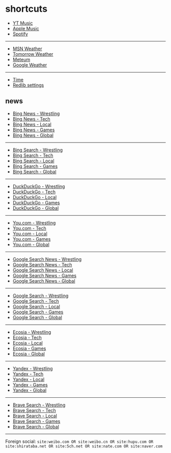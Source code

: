 # shortcuts

- [YT Music](https://music.youtube.com)
- [Apple Music](https://music.apple.com)
- [Spotify](https://open.spotify.com)

---

- [MSN Weather](https://www.msn.com/en-us/weather/maps/radar)
- [Tomorrow Weather](https://weather.tomorrow.io)
- [Meteum](https://meteum.ai/weather/search)
- [Google Weather](https://www.google.com/search?q=weather&udm=0&safe=off)

---

- [Time](https://time.is/?c=d3l1_3F_3j1_3Y1_3WXth2i2s.TAXfmrXc1Xo480Xz1Xa1Xb51ea29.4e4185.28571f.2d99db.abbd8.1bb85e.1c3b23Xw1Xv20240528Xh0Xi1XZ1XmXuXB1Xs0)
- [Redlib settings](https://redlib.freedit.eu/settings/restore/?theme=system&front_page=default&layout=card&wide=off&post_sort=top&comment_sort=top&show_nsfw=on&use_hls=off&hide_hls_notification=off&hide_awards=off&fixed_navbar=on&subscriptions=&filters=)

## news

- [Bing News - Wrestling](https://www.bing.com/news/search?q=%22ringsidenews%20com%22%20OR%20%22wrestlinginc%20com%22%20OR%20%22fightful%20com%22%20OR%20site%3Aringsidenews.com%20OR%20site%3Awrestlinginc.com%20OR%20site%3Afightful.com&qft=interval%3d"7")
- [Bing News - Tech](https://www.bing.com/news/search?q=msft+OR+aapl+OR+goog+OR+%28ai+%28generate+OR+generative+OR+model%29%29+OR+perplexity+OR+ios+OR+windows+OR+starlink&qft=interval%3d"7")
- [Bing News - Local](https://www.bing.com/news/search?q=%22newsinfo%20inquirer%20net%22%20OR%20%22news%20abs%20cbn%20com%20news%22%20OR%20%22philstar%20com%20nation%22%20OR%20%22gmanetwork%20com%20news%20topstories%20metro%22%20OR%20%22gmanetwork%20com%20news%20topstories%20nation%22%20OR%20%22gmanetwork%20com%20news%20balitambayan%22%20OR%20site%3Anewsinfo.inquirer.net%20OR%20site%3Anews.abs-cbn.com%2Fnews%20OR%20site%3Aphilstar.com%2Fnation%20OR%20site%3Agmanetwork.com%2Fnews%2Ftopstories%2Fmetro%20OR%20site%3Agmanetwork.com%2Fnews%2Ftopstories%2Fnation%20OR%20site%3Agmanetwork.com%2Fnews%2Fbalitambayan&qft=interval%3d"7")
- [Bing News - Games](https://www.bing.com/news/search?q=genshin+OR+valorant+OR+%28league+"of+legends"%29+OR+wuthering+OR+%28smash+bros%29+OR+ntes+OR+ttwo+OR+ea&qft=interval%3d"7")
- [Bing News - Global](https://www.bing.com/news/search?q=%22channelnewsasia%20com%20world%22%20OR%20%22france24%20com%20en%20live%20news%22%20OR%20%20%22scmp%20com%20news%20world%22%20OR%20%22reuters%20com%20world%22%20OR%20site%3Achannelnewsasia.com%2Fworld%20OR%20site%3Afrance24.com%2Fen%2Flive-news%20OR%20site%3Ascmp.com%2Fnews%2Fworld%20OR%20site%3Areuters.com%2Fworld&qft=interval%3d"7")
<!-- Format: - [Bing News - *queryTitle*](https://www.bing.com/news/search?q=[query]&qft=interval%3d"7") -->

---

- [Bing Search - Wrestling](https://www.bing.com/search?q=%22ringsidenews%20com%22%20OR%20%22wrestlinginc%20com%22%20OR%20%22fightful%20com%22%20OR%20site%3Aringsidenews.com%20OR%20site%3Awrestlinginc.com%20OR%20site%3Afightful.com&filters=ex1%3a%22ez1%22&mkt=en-US&setlang=en-us)
- [Bing Search - Tech](https://www.bing.com/search?q=msft+OR+aapl+OR+goog+OR+%28ai+%28generate+OR+generative+OR+model%29%29+OR+perplexity+OR+ios+OR+windows+OR+starlink&filters=ex1%3a%22ez1%22&mkt=en-US&setlang=en-us)
- [Bing Search - Local](https://www.bing.com/search?q=%22newsinfo%20inquirer%20net%22%20OR%20%22news%20abs%20cbn%20com%20news%22%20OR%20%22philstar%20com%20nation%22%20OR%20%22gmanetwork%20com%20news%20topstories%20metro%22%20OR%20%22gmanetwork%20com%20news%20topstories%20nation%22%20OR%20%22gmanetwork%20com%20news%20balitambayan%22%20OR%20site%3Anewsinfo.inquirer.net%20OR%20site%3Anews.abs-cbn.com%2Fnews%20OR%20site%3Aphilstar.com%2Fnation%20OR%20site%3Agmanetwork.com%2Fnews%2Ftopstories%2Fmetro%20OR%20site%3Agmanetwork.com%2Fnews%2Ftopstories%2Fnation%20OR%20site%3Agmanetwork.com%2Fnews%2Fbalitambayan&filters=ex1%3a%22ez1%22&mkt=en-US&setlang=en-us)
- [Bing Search - Games](https://www.bing.com/search?q=genshin+OR+valorant+OR+%28league+"of+legends"%29+OR+wuthering+OR+%28smash+bros%29+OR+ntes+OR+ttwo+OR+ea&filters=ex1%3a%22ez1%22&mkt=en-US&setlang=en-us)
- [Bing Search - Global](https://www.bing.com/search?q=%22channelnewsasia%20com%20world%22%20OR%20%22france24%20com%20en%20live%20news%22%20OR%20%20%22scmp%20com%20news%20world%22%20OR%20%22reuters%20com%20world%22%20OR%20site%3Achannelnewsasia.com%2Fworld%20OR%20site%3Afrance24.com%2Fen%2Flive-news%20OR%20site%3Ascmp.com%2Fnews%2Fworld%20OR%20site%3Areuters.com%2Fworld&filters=ex1%3a%22ez1%22&mkt=en-US&setlang=en-us)
<!-- Format: - [Bing Search - *queryTitle*](https://www.bing.com/search?q=[query]&filters=ex1%3a%22ez1%22&mkt=en-US&setlang=en-us) -->

---

- [DuckDuckGo - Wrestling](https://duckduckgo.com/?q=%22ringsidenews%20com%22%20OR%20%22wrestlinginc%20com%22%20OR%20%22fightful%20com%22%20OR%20site%3Aringsidenews.com%20OR%20site%3Awrestlinginc.com%20OR%20site%3Afightful.com&df=d&assist=true)
- [DuckDuckGo - Tech](https://duckduckgo.com/?q=msft+OR+aapl+OR+goog+OR+%28ai+%28generate+OR+generative+OR+model%29%29+OR+perplexity+OR+ios+OR+windows+OR+starlink&df=d)
- [DuckDuckGo - Local](https://duckduckgo.com/?q=%22newsinfo%20inquirer%20net%22%20OR%20%22news%20abs%20cbn%20com%20news%22%20OR%20%22philstar%20com%20nation%22%20OR%20%22gmanetwork%20com%20news%20topstories%20metro%22%20OR%20%22gmanetwork%20com%20news%20topstories%20nation%22%20OR%20%22gmanetwork%20com%20news%20balitambayan%22%20OR%20site%3Anewsinfo.inquirer.net%20OR%20site%3Anews.abs-cbn.com%2Fnews%20OR%20site%3Aphilstar.com%2Fnation%20OR%20site%3Agmanetwork.com%2Fnews%2Ftopstories%2Fmetro%20OR%20site%3Agmanetwork.com%2Fnews%2Ftopstories%2Fnation%20OR%20site%3Agmanetwork.com%2Fnews%2Fbalitambayan&df=d&assist=true)
- [DuckDuckGo - Games](https://duckduckgo.com/?q=genshin+OR+valorant+OR+%28league+"of+legends"%29+OR+wuthering+OR+%28smash+bros%29+OR+ntes+OR+ttwo+OR+ea&df=d&assist=true)
- [DuckDuckGo - Global](https://duckduckgo.com/?q=%22channelnewsasia%20com%20world%22%20OR%20%22france24%20com%20en%20live%20news%22%20OR%20%20%22scmp%20com%20news%20world%22%20OR%20%22reuters%20com%20world%22%20OR%20site%3Achannelnewsasia.com%2Fworld%20OR%20site%3Afrance24.com%2Fen%2Flive-news%20OR%20site%3Ascmp.com%2Fnews%2Fworld%20OR%20site%3Areuters.com%2Fworld&df=d&assist=true)
<!-- Format: - [DuckDuckGo - *queryTitle*](https://duckduckgo.com/?q=[query]&df=d&assist=true) -->

---

- [You.com - Wrestling](https://you.com/search?q=%22ringsidenews%20com%22%20OR%20%22wrestlinginc%20com%22%20OR%20%22fightful%20com%22%20OR%20site%3Aringsidenews.com%20OR%20site%3Awrestlinginc.com%20OR%20site%3Afightful.com)
- [You.com - Tech](https://you.com/search?q=msft+OR+aapl+OR+goog+OR+%28ai+%28generate+OR+generative+OR+model%29%29+OR+perplexity+OR+ios+OR+windows+OR+starlink)
- [You.com - Local](https://you.com/search?q=%22newsinfo%20inquirer%20net%22%20OR%20%22news%20abs%20cbn%20com%20news%22%20OR%20%22philstar%20com%20nation%22%20OR%20%22gmanetwork%20com%20news%20topstories%20metro%22%20OR%20%22gmanetwork%20com%20news%20topstories%20nation%22%20OR%20%22gmanetwork%20com%20news%20balitambayan%22%20OR%20site%3Anewsinfo.inquirer.net%20OR%20site%3Anews.abs-cbn.com%2Fnews%20OR%20site%3Aphilstar.com%2Fnation%20OR%20site%3Agmanetwork.com%2Fnews%2Ftopstories%2Fmetro%20OR%20site%3Agmanetwork.com%2Fnews%2Ftopstories%2Fnation%20OR%20site%3Agmanetwork.com%2Fnews%2Fbalitambayan)
- [You.com - Games](https://you.com/search?q=genshin+OR+valorant+OR+%28league+"of+legends"%29+OR+wuthering+OR+%28smash+bros%29+OR+ntes+OR+ttwo+OR+ea)
- [You.com - Global](https://you.com/search?q=%22channelnewsasia%20com%20world%22%20OR%20%22france24%20com%20en%20live%20news%22%20OR%20%20%22scmp%20com%20news%20world%22%20OR%20%22reuters%20com%20world%22%20OR%20site%3Achannelnewsasia.com%2Fworld%20OR%20site%3Afrance24.com%2Fen%2Flive-news%20OR%20site%3Ascmp.com%2Fnews%2Fworld%20OR%20site%3Areuters.com%2Fworld)
<!-- Format: - [You.com - *queryTitle*](https://you.com/search?q=[query]) -->

---

- [Google Search News - Wrestling](https://www.google.com/search?safe=off&tbm=nws&tbs=qdr:d&q=%22ringsidenews%20com%22%20OR%20%22wrestlinginc%20com%22%20OR%20%22fightful%20com%22%20OR%20site%3Aringsidenews.com%20OR%20site%3Awrestlinginc.com%20OR%20site%3Afightful.com)
- [Google Search News - Tech](https://www.google.com/search?safe=off&tbm=nws&tbs=qdr:d&q=msft+OR+aapl+OR+goog+OR+%28ai+%28generate+OR+generative+OR+model%29%29+OR+perplexity+OR+ios+OR+windows+OR+starlink)
- [Google Search News - Local](https://www.google.com/search?safe=off&tbm=nws&tbs=qdr:d&q=%22newsinfo%20inquirer%20net%22%20OR%20%22news%20abs%20cbn%20com%20news%22%20OR%20%22philstar%20com%20nation%22%20OR%20%22gmanetwork%20com%20news%20topstories%20metro%22%20OR%20%22gmanetwork%20com%20news%20topstories%20nation%22%20OR%20%22gmanetwork%20com%20news%20balitambayan%22%20OR%20site%3Anewsinfo.inquirer.net%20OR%20site%3Anews.abs-cbn.com%2Fnews%20OR%20site%3Aphilstar.com%2Fnation%20OR%20site%3Agmanetwork.com%2Fnews%2Ftopstories%2Fmetro%20OR%20site%3Agmanetwork.com%2Fnews%2Ftopstories%2Fnation%20OR%20site%3Agmanetwork.com%2Fnews%2Fbalitambayan)
- [Google Search News - Games](https://www.google.com/search?safe=off&tbm=nws&tbs=qdr:d&q=genshin+OR+valorant+OR+%28league+"of+legends"%29+OR+wuthering+OR+%28smash+bros%29+OR+ntes+OR+ttwo+OR+ea)
- [Google Search News - Global](https://www.google.com/search?safe=off&tbm=nws&tbs=qdr:d&q=%22channelnewsasia%20com%20world%22%20OR%20%22france24%20com%20en%20live%20news%22%20OR%20%20%22scmp%20com%20news%20world%22%20OR%20%22reuters%20com%20world%22%20OR%20site%3Achannelnewsasia.com%2Fworld%20OR%20site%3Afrance24.com%2Fen%2Flive-news%20OR%20site%3Ascmp.com%2Fnews%2Fworld%20OR%20site%3Areuters.com%2Fworld)
<!-- Format: - [Google Search News - *queryTitle*](https://www.google.com/search?safe=off&tbm=nws&tbs=qdr:d&q=[query]) -->

---

- [Google Search - Wrestling](https://www.google.com/search?q=%22ringsidenews%20com%22%20OR%20%22wrestlinginc%20com%22%20OR%20%22fightful%20com%22%20OR%20site%3Aringsidenews.com%20OR%20site%3Awrestlinginc.com%20OR%20site%3Afightful.com&tbs=qdr:d&safe=off)
- [Google Search - Tech](https://www.google.com/search?q=msft+OR+aapl+OR+goog+OR+%28ai+%28generate+OR+generative+OR+model%29%29+OR+perplexity+OR+ios+OR+windows+OR+starlink&tbs=qdr:d&safe=off)
- [Google Search - Local](https://www.google.com/search?q=%22newsinfo%20inquirer%20net%22%20OR%20%22news%20abs%20cbn%20com%20news%22%20OR%20%22philstar%20com%20nation%22%20OR%20%22gmanetwork%20com%20news%20topstories%20metro%22%20OR%20%22gmanetwork%20com%20news%20topstories%20nation%22%20OR%20%22gmanetwork%20com%20news%20balitambayan%22%20OR%20site%3Anewsinfo.inquirer.net%20OR%20site%3Anews.abs-cbn.com%2Fnews%20OR%20site%3Aphilstar.com%2Fnation%20OR%20site%3Agmanetwork.com%2Fnews%2Ftopstories%2Fmetro%20OR%20site%3Agmanetwork.com%2Fnews%2Ftopstories%2Fnation%20OR%20site%3Agmanetwork.com%2Fnews%2Fbalitambayan&tbs=qdr:d&safe=off)
- [Google Search - Games](https://www.google.com/search?q=genshin+OR+valorant+OR+%28league+"of+legends"%29+OR+wuthering+OR+%28smash+bros%29+OR+ntes+OR+ttwo+OR+ea&tbs=qdr:d&safe=off)
- [Google Search - Global](https://www.google.com/search?q=%22channelnewsasia%20com%20world%22%20OR%20%22france24%20com%20en%20live%20news%22%20OR%20%20%22scmp%20com%20news%20world%22%20OR%20%22reuters%20com%20world%22%20OR%20site%3Achannelnewsasia.com%2Fworld%20OR%20site%3Afrance24.com%2Fen%2Flive-news%20OR%20site%3Ascmp.com%2Fnews%2Fworld%20OR%20site%3Areuters.com%2Fworld&tbs=qdr:d&safe=off)
<!-- Format: - [Google Search - *queryTitle*](https://www.google.com/search?q=[query]&tbs=qdr:d&safe=off) -->

---

- [Ecosia - Wrestling](https://www.ecosia.org/search?q=%22ringsidenews%20com%22%20OR%20%22wrestlinginc%20com%22%20OR%20%22fightful%20com%22%20OR%20site%3Aringsidenews.com%20OR%20site%3Awrestlinginc.com%20OR%20site%3Afightful.com&freshness=day)
- [Ecosia - Tech](https://www.ecosia.org/search?q=msft+OR+aapl+OR+goog+OR+%28ai+%28generate+OR+generative+OR+model%29%29+OR+perplexity+OR+ios+OR+windows+OR+starlink&freshness=day)
- [Ecosia - Local](https://www.ecosia.org/search?q=%22newsinfo%20inquirer%20net%22%20OR%20%22news%20abs%20cbn%20com%20news%22%20OR%20%22philstar%20com%20nation%22%20OR%20%22gmanetwork%20com%20news%20topstories%20metro%22%20OR%20%22gmanetwork%20com%20news%20topstories%20nation%22%20OR%20%22gmanetwork%20com%20news%20balitambayan%22%20OR%20site%3Anewsinfo.inquirer.net%20OR%20site%3Anews.abs-cbn.com%2Fnews%20OR%20site%3Aphilstar.com%2Fnation%20OR%20site%3Agmanetwork.com%2Fnews%2Ftopstories%2Fmetro%20OR%20site%3Agmanetwork.com%2Fnews%2Ftopstories%2Fnation%20OR%20site%3Agmanetwork.com%2Fnews%2Fbalitambayan&freshness=day)
- [Ecosia - Games](https://www.ecosia.org/search?q=genshin+OR+valorant+OR+%28league+"of+legends"%29+OR+wuthering+OR+%28smash+bros%29+OR+ntes+OR+ttwo+OR+ea&freshness=day)
- [Ecosia - Global](https://www.ecosia.org/search?q=%22channelnewsasia%20com%20world%22%20OR%20%22france24%20com%20en%20live%20news%22%20OR%20%20%22scmp%20com%20news%20world%22%20OR%20%22reuters%20com%20world%22%20OR%20site%3Achannelnewsasia.com%2Fworld%20OR%20site%3Afrance24.com%2Fen%2Flive-news%20OR%20site%3Ascmp.com%2Fnews%2Fworld%20OR%20site%3Areuters.com%2Fworld&freshness=day)
<!-- Format: - [Ecosia - *queryTitle*](https://www.ecosia.org/search?q=[query]&freshness=day) -->

---

- [Yandex - Wrestling](https://yandex.com/search/?text=%22ringsidenews%20com%22%20OR%20%22wrestlinginc%20com%22%20OR%20%22fightful%20com%22%20OR%20site%3Aringsidenews.com%20OR%20site%3Awrestlinginc.com%20OR%20site%3Afightful.com&within=77)
- [Yandex - Tech](https://yandex.com/search/?text=msft%20OR%20aapl%20OR%20goog%20OR%20anthropic%20OR%20openai%20OR%20perplexity%20OR%20ios%20OR%20windows%20OR%20starlink&within=77)
- [Yandex - Local](https://yandex.com/search/?text=%22newsinfo%20inquirer%20net%22%20OR%20%22news%20abs%20cbn%20com%20news%22%20OR%20%22philstar%20com%20nation%22%20OR%20%22gmanetwork%20com%20news%20topstories%20metro%22%20OR%20%22gmanetwork%20com%20news%20topstories%20nation%22%20OR%20%22gmanetwork%20com%20news%20balitambayan%22%20OR%20site%3Anewsinfo.inquirer.net%20OR%20site%3Anews.abs-cbn.com%2Fnews%20OR%20site%3Aphilstar.com%2Fnation%20OR%20site%3Agmanetwork.com%2Fnews%2Ftopstories%2Fmetro%20OR%20site%3Agmanetwork.com%2Fnews%2Ftopstories%2Fnation%20OR%20site%3Agmanetwork.com%2Fnews%2Fbalitambayan&within=77)
- [Yandex - Games](https://yandex.com/search/?text=genshin+OR+valorant+OR+%28league+"of+legends"%29+OR+wuthering+OR+%28smash+bros%29+OR+ntes+OR+ttwo+OR+ea&within=77)
- [Yandex - Global](https://yandex.com/search/?text=%22channelnewsasia%20com%20world%22%20OR%20%22france24%20com%20en%20live%20news%22%20OR%20%20%22scmp%20com%20news%20world%22%20OR%20%22reuters%20com%20world%22%20OR%20site%3Achannelnewsasia.com%2Fworld%20OR%20site%3Afrance24.com%2Fen%2Flive-news%20OR%20site%3Ascmp.com%2Fnews%2Fworld%20OR%20site%3Areuters.com%2Fworld&within=77)
<!-- Format: - [Yandex - *queryTitle*](https://yandex.com/search/?text=[query]&within=77) -->

---

- [Brave Search - Wrestling](https://search.brave.com/search?q=%22ringsidenews%20com%22%20OR%20%22wrestlinginc%20com%22%20OR%20%22fightful%20com%22%20OR%20site%3Aringsidenews.com%20OR%20site%3Awrestlinginc.com%20OR%20site%3Afightful.com&tf=pd)
- [Brave Search - Tech](https://search.brave.com/search?q=msft+OR+aapl+OR+goog+OR+%28ai+%28generate+OR+generative+OR+model%29%29+OR+perplexity+OR+ios+OR+windows+OR+starlink&tf=pd)
- [Brave Search - Local](https://search.brave.com/search?q=%22newsinfo%20inquirer%20net%22%20OR%20%22news%20abs%20cbn%20com%20news%22%20OR%20%22philstar%20com%20nation%22%20OR%20%22gmanetwork%20com%20news%20topstories%20metro%22%20OR%20%22gmanetwork%20com%20news%20topstories%20nation%22%20OR%20%22gmanetwork%20com%20news%20balitambayan%22%20OR%20site%3Anewsinfo.inquirer.net%20OR%20site%3Anews.abs-cbn.com%2Fnews%20OR%20site%3Aphilstar.com%2Fnation%20OR%20site%3Agmanetwork.com%2Fnews%2Ftopstories%2Fmetro%20OR%20site%3Agmanetwork.com%2Fnews%2Ftopstories%2Fnation%20OR%20site%3Agmanetwork.com%2Fnews%2Fbalitambayan&tf=pd)
- [Brave Search - Games](https://search.brave.com/search?q=genshin+OR+valorant+OR+%28league+"of+legends"%29+OR+wuthering+OR+%28smash+bros%29+OR+ntes+OR+ttwo+OR+ea&tf=pd)
- [Brave Search - Global](https://search.brave.com/search?q=%22channelnewsasia%20com%20world%22%20OR%20%22france24%20com%20en%20live%20news%22%20OR%20%20%22scmp%20com%20news%20world%22%20OR%20%22reuters%20com%20world%22%20OR%20site%3Achannelnewsasia.com%2Fworld%20OR%20site%3Afrance24.com%2Fen%2Flive-news%20OR%20site%3Ascmp.com%2Fnews%2Fworld%20OR%20site%3Areuters.com%2Fworld&qs=n&form=QBRE&sp=-1&lq=1&pq=%22channelnewsasia%20com%20world%22%20or%20%22france24%20com%20en%20live%20news%22%20or%20%20%22scmp%20com%20news%20world%22%20or%20%22reuters%20com%20worl%22%20or%20site%3Achannelnewsasia.com%2Fworld%20or%20site%3Afrance24.com%2Fen%2Flive-news%20or%20site%3Ascmp.com%2Fnews%2Fworld%20or%20site%3Areuters.com%2Fworld&tf=pd)
<!-- Format: - [Brave Search - *queryTitle*](https://search.brave.com/search?q=[query]&tf=pd) -->

---

Foreign social: `site:weibo.com OR site:weibo.cn OR site:hupu.com OR site:shirataba.net OR site:5ch.net OR site:nate.com OR site:naver.com`
